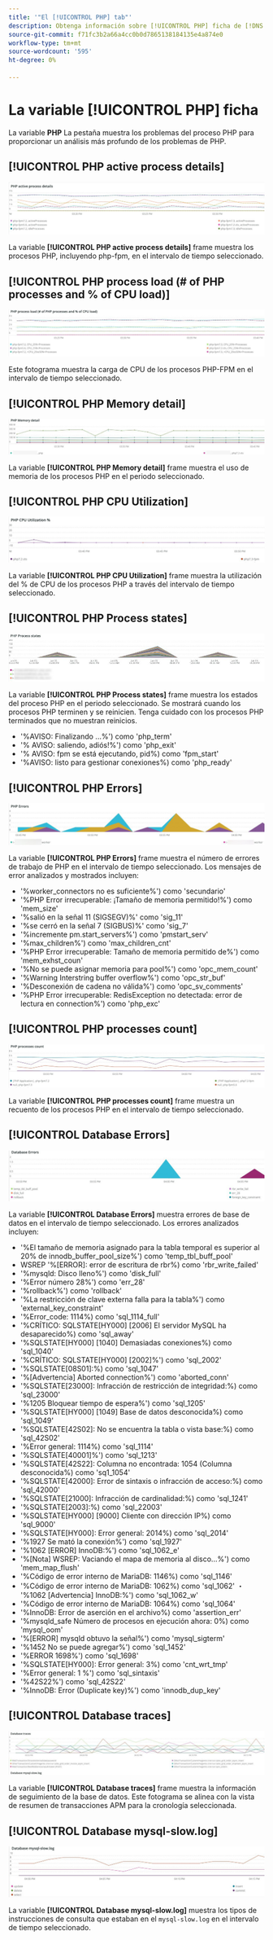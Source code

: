 ```yaml
---
title: '"El [!UICONTROL PHP] tab"'
description: Obtenga información sobre [!UICONTROL PHP] ficha de [!DNS Observation for Adobe Commerce].
source-git-commit: f71fc3b2a66a4cc0b0d7865138184135e4a874e0
workflow-type: tm+mt
source-wordcount: '595'
ht-degree: 0%

---
```



# La variable [!UICONTROL PHP] ficha

La variable **PHP** La pestaña muestra los problemas del proceso PHP para proporcionar un análisis más profundo de los problemas de PHP.

## [!UICONTROL PHP active process details]

![Detalles del proceso activo PHP](../../assets/tools/php-active-process-details.jpg)

La variable **[!UICONTROL PHP active process details]** frame muestra los procesos PHP, incluyendo php-fpm, en el intervalo de tiempo seleccionado.

## [!UICONTROL PHP process load (# of PHP processes and % of CPU load)]

![Carga del proceso PHP](../../assets/tools/php-process-load.jpg)

Este fotograma muestra la carga de CPU de los procesos PHP-FPM en el intervalo de tiempo seleccionado.

## [!UICONTROL PHP Memory detail]

![Detalles de memoria de PHP](../../assets/tools/php-memory-detail.jpg)

La variable **[!UICONTROL PHP Memory detail]** frame muestra el uso de memoria de los procesos PHP en el periodo seleccionado.

## [!UICONTROL PHP CPU Utilization]

![Uso de CPU PHP](../../assets/tools/php-cpu-utilization.jpg)

La variable **[!UICONTROL PHP CPU Utilization]** frame muestra la utilización del % de CPU de los procesos PHP a través del intervalo de tiempo seleccionado.

## [!UICONTROL PHP Process states]

![Estados del proceso PHP](../../assets/tools/php-process-states-image-1.jpg)

La variable **[!UICONTROL PHP Process states]** frame muestra los estados del proceso PHP en el periodo seleccionado. Se mostrará cuando los procesos PHP terminen y se reinicien. Tenga cuidado con los procesos PHP terminados que no muestran reinicios.

* &#39;%AVISO: Finalizando ...%&#39;) como &#39;php_term&#39;
* &#39;% AVISO: saliendo, adiós!%&#39;) como &#39;php_exit&#39;
* &#39;% AVISO: fpm se está ejecutando, pid%) como &#39;fpm_start&#39;
* &#39;%AVISO: listo para gestionar conexiones%) como &#39;php_ready&#39;

## [!UICONTROL PHP Errors]

![Errores de PHP](../../assets/tools/php-errors-image-1.jpg)

La variable **[!UICONTROL PHP Errors]** frame muestra el número de errores de trabajo de PHP en el intervalo de tiempo seleccionado. Los mensajes de error analizados y mostrados incluyen:

* &#39;%worker_connectors no es suficiente%&#39;) como &#39;secundario&#39;
* &#39;%PHP Error irrecuperable: ¡Tamaño de memoria permitido!%&#39;) como &#39;mem_size&#39;
* &#39;%salió en la señal 11 (SIGSEGV)%&#39; como &#39;sig_11&#39;
* &#39;%se cerró en la señal 7 (SIGBUS)%&#39; como &#39;sig_7&#39;
* &#39;%incremente pm.start_servers%&#39;) como &#39;pmstart_serv&#39;
* &#39;%max_children%&#39;) como &#39;max_children_cnt&#39;
* &#39;%PHP Error irrecuperable: Tamaño de memoria permitido de%&#39;) como &#39;mem_exhst_coun&#39;
* &#39;%No se puede asignar memoria para pool%&#39;) como &#39;opc_mem_count&#39;
* &#39;%Warning Interstring buffer overflow%&#39;) como &#39;opc_str_buf&#39;
* &#39;%Desconexión de cadena no válida%&#39;) como &#39;opc_sv_comments&#39;
* &#39;%PHP Error irrecuperable: RedisException no detectada: error de lectura en connection%&#39;) como &#39;php_exc&#39;

## [!UICONTROL PHP processes count]

![Recuento de procesos PHP](../../assets/tools/php-processes-count.jpg)

La variable **[!UICONTROL PHP processes count]** frame muestra un recuento de los procesos PHP en el intervalo de tiempo seleccionado.

## [!UICONTROL Database Errors]

![Errores de base de datos](../../assets/tools/php-tab-database-errors.jpg)

La variable **[!UICONTROL Database Errors]** muestra errores de base de datos en el intervalo de tiempo seleccionado. Los errores analizados incluyen:

* &#39;%El tamaño de memoria asignado para la tabla temporal es superior al 20% de innodb_buffer_pool_size%&#39;) como &#39;temp_tbl_buff_pool&#39;
* WSREP &#39;%\[ERROR\]: error de escritura de rbr%) como &#39;rbr_write_failed&#39;
* &#39;%mysqld: Disco lleno%&#39;) como &#39;disk_full&#39;
* &#39;%Error número 28%&#39;) como &#39;err_28&#39;
* &#39;%rollback%&#39;) como &#39;rollback&#39;
* &#39;%La restricción de clave externa falla para la tabla%&#39;) como &#39;external_key_constraint&#39;
* &#39;%Error_code: 1114%) como &#39;sql_1114_full&#39;
* &#39;%CRÍTICO: SQLSTATE[HY000] [2006] El servidor MySQL ha desaparecido%) como &#39;sql_away&#39;
* &#39;%SQLSTATE[HY000] [1040] Demasiadas conexiones%) como &#39;sql_1040&#39;
* &#39;%CRÍTICO: SQLSTATE[HY000] [2002]%&#39;) como &#39;sql_2002&#39;
* &#39;%SQLSTATE[08S01]:%) como &#39;sql_1047&#39;
* &#39;%[Advertencia] Aborted connection%&#39;) como &#39;aborted_conn&#39;
* &#39;%SQLSTATE[23000]: Infracción de restricción de integridad:%) como &#39;sql_23000&#39;
* &#39;%1205 Bloquear tiempo de espera%&#39;) como &#39;sql_1205&#39;
* &#39;%SQLSTATE[HY000] [1049] Base de datos desconocida%) como &#39;sql_1049&#39;
* &#39;%SQLSTATE[42S02]: No se encuentra la tabla o vista base:%) como &#39;sql_42S02&#39;
* &#39;%Error general: 1114%) como &#39;sql_1114&#39;
* &#39;%SQLSTATE[40001]%&#39;) como &#39;sql_1213&#39;
* &#39;%SQLSTATE[42S22]: Columna no encontrada: 1054 (Columna desconocida%) como &#39;sq1_1054&#39;
* &#39;%SQLSTATE[42000]: Error de sintaxis o infracción de acceso:%) como &#39;sql_42000&#39;
* &#39;%SQLSTATE[21000]: Infracción de cardinalidad:%) como &#39;sql_1241&#39;
* &#39;%SQLSTATE[2003]:%) como &#39;sql_22003&#39;
* &#39;%SQLSTATE[HY000] [9000] Cliente con dirección IP%) como &#39;sql_9000&#39;
* &#39;%SQLSTATE[HY000]: Error general: 2014%) como &#39;sql_2014&#39;
* &#39;%1927 Se mató la conexión%&#39;) como &#39;sql_1927&#39;
* &#39;%1062 \[ERROR\] InnoDB:%&#39;) como &#39;sql_1062_e&#39;
* &#39;%[Nota] WSREP: Vaciando el mapa de memoria al disco...%&#39;) como &#39;mem_map_flush&#39;
* &#39;%Código de error interno de MariaDB: 1146%) como &#39;sql_1146&#39;
* &#39;%Código de error interno de MariaDB: 1062%) como &#39;sql_1062&#39; ・ &#39;%1062 [Advertencia] InnoDB:%&#39;) como &#39;sql_1062_w&#39;
* &#39;%Código de error interno de MariaDB: 1064%) como &#39;sql_1064&#39;
* &#39;%InnoDB: Error de aserción en el archivo%) como &#39;assertion_err&#39;
* &#39;%mysqld_safe Número de procesos en ejecución ahora: 0%) como &#39;mysql_oom&#39;
* &#39;%\[ERROR\] mysqld obtuvo la señal%&#39;) como &#39;mysql_sigterm&#39;
* &#39;%1452 No se puede agregar%&#39;) como &#39;sql_1452&#39;
* &#39;%ERROR 1698%&#39;) como &#39;sql_1698&#39;
* &#39;%SQLSTATE[HY000]: Error general: 3%) como &#39;cnt_wrt_tmp&#39;
* &#39;%Error general: 1 %&#39;) como &#39;sql_sintaxis&#39;
* &#39;%42S22%&#39;) como &#39;sql_42S22&#39;
* &#39;%InnoDB: Error (Duplicate key)%&#39;) como &#39;innodb_dup_key&#39;

## [!UICONTROL Database traces]

![Rastreos de base de datos](../../assets/tools/php-tab-database-traces.jpg)

La variable **[!UICONTROL Database traces]** frame muestra la información de seguimiento de la base de datos. Este fotograma se alinea con la vista de resumen de transacciones APM para la cronología seleccionada.

## [!UICONTROL Database mysql-slow.log]

![Base de datos mysql-slow.log](../../assets/tools/php-tab-database-mysql-slow-log.jpg)

La variable **[!UICONTROL Database mysql-slow.log]** muestra los tipos de instrucciones de consulta que estaban en el `mysql-slow.log` en el intervalo de tiempo seleccionado.
